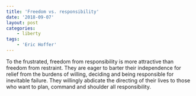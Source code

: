 ```yaml
---
title: 'Freedom vs. responsibility'
date: '2018-09-07'
layout: post
categories:
    - liberty
tags:
    - 'Eric Hoffer'
---
```


To the frustrated, freedom from responsibility is more attractive than freedom from restraint. They are eager to barter their independence for relief from the burdens of willing, deciding and being responsible for inevitable failure. They willingly abdicate the directing of their lives to those who want to plan, command and shoulder all responsibility.
